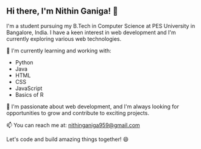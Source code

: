 ## Hi there, I'm Nithin Ganiga! 👋

I'm a student pursuing my B.Tech in Computer Science at PES University in Bangalore, India. I have a keen interest in web development and I'm currently exploring various web technologies.

🌱 I'm currently learning and working with:
- Python
- Java
- HTML
- CSS
- JavaScript
- Basics of R

🚀 I'm passionate about web development, and I'm always looking for opportunities to grow and contribute to exciting projects.

📫 You can reach me at: [nithinganiga959@gmail.com](mailto:nithinganiga959@gmail.com)

Let's code and build amazing things together! 😄
